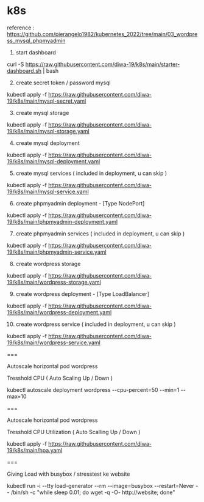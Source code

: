 # k8s

reference :
https://github.com/pierangelo1982/kubernetes_2022/tree/main/03_wordpress_mysql_phpmyadmin

1. start dashboard

curl -S https://raw.githubusercontent.com/diwa-19/k8s/main/starter-dashboard.sh | bash

2. create secret token / password mysql 

kubectl apply -f https://raw.githubusercontent.com/diwa-19/k8s/main/mysql-secret.yaml

3. create mysql storage

kubectl apply -f https://raw.githubusercontent.com/diwa-19/k8s/main/mysql-storage.yaml

4. create mysql deployment

kubectl apply -f https://raw.githubusercontent.com/diwa-19/k8s/main/mysql-deployment.yaml

5. create mysql services ( included in deployment, u can skip )

kubectl apply -f https://raw.githubusercontent.com/diwa-19/k8s/main/mysql-service.yaml

6. create phpmyadmin deployment - [Type NodePort]

kubectl apply -f https://raw.githubusercontent.com/diwa-19/k8s/main/phpmyadmin-deployment.yaml

7. create phpmyadmin services ( included in deployment, u can skip )

kubectl apply -f https://raw.githubusercontent.com/diwa-19/k8s/main/phpmyadmin-service.yaml

8. create wordpress storage

kubectl apply -f https://raw.githubusercontent.com/diwa-19/k8s/main/wordpress-storage.yaml

9. create wordpress deployment - [Type LoadBalancer]

kubectl apply -f https://raw.githubusercontent.com/diwa-19/k8s/main/wordpress-deployment.yaml

10. create wordpress service ( included in deployment, u can skip )

kubectl apply -f https://raw.githubusercontent.com/diwa-19/k8s/main/wordpress-service.yaml

===

Autoscale horizontal pod wordpress

Tresshold CPU ( Auto Scaling Up / Down )

kubectl autoscale deployment wordpress --cpu-percent=50 --min=1 --max=10

===

Autoscale horizontal pod wordpress

Tresshold CPU Utilization ( Auto Scalling Up / Down )

kubectl apply -f https://raw.githubusercontent.com/diwa-19/k8s/main/hpa.yaml

===

Giving Load with busybox / stresstest ke website

kubectl run -i --tty load-generator --rm --image=busybox --restart=Never -- /bin/sh -c "while sleep 0.01; do wget -q -O- http://website; done"
